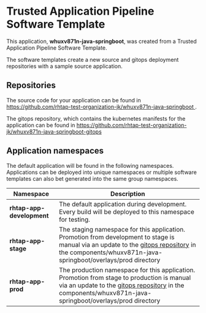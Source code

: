 # Trusted Application Pipeline Software Template

This application, **whuxv871n-java-springboot**, was created from a Trusted Application Pipeline Software Template.

The software templates create a new source and gitops deployment repositories with a sample source application. 

## Repositories

The source code for your application can be found in [https://github.com/rhtap-test-organization-jk/whuxv871n-java-springboot ](https://github.com/rhtap-test-organization-jk/whuxv871n-java-springboot ).
 
The gitops repository, which contains the kubernetes manifests for the application can be found in 
[https://github.com/rhtap-test-organization-jk/whuxv871n-java-springboot-gitops ](https://github.com/rhtap-test-organization-jk/whuxv871n-java-springboot-gitops ) 

## Application namespaces 

The default application will be found in the following namespaces. Applications can be deployed into unique namespaces or multiple software templates can also bet generated into the same group namespaces.  

|  Namespace   |  Description   |  
| -------- | -------- |   
| **rhtap-app-development** | The default application during development. Every build will be deployed to this namespace for testing. | 
| **rhtap-app-stage** | The staging namespace for this application. Promotion from development to stage is manual via an update to the [gitops repository](https://github.com/rhtap-test-organization-jk/whuxv871n-java-springboot-gitops ) in the components/whuxv871n-java-springboot/overlays/prod directory |  
| **rhtap-app-prod** | The production namespace for this application. Promotion from stage to production is manual via an update to the [gitops repository](https://github.com/rhtap-test-organization-jk/whuxv871n-java-springboot-gitops ) in the components/whuxv871n-java-springboot/overlays/prod directory | 